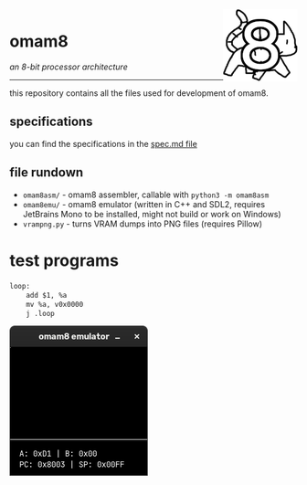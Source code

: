 <img align="right" src="assets/logo.png" alt="omam8 logo" />

# omam8
*an 8-bit processor architecture*

---

this repository contains all the files used for development of omam8.

## specifications
you can find the specifications in the [spec.md file](spec.md)

## file rundown
- `omam8asm/` - omam8 assembler, callable with `python3 -m omam8asm`
- `omam8emu/` - omam8 emulator (written in C++ and SDL2, requires JetBrains Mono to be installed, might not build or work on Windows)
- `vrampng.py` - turns VRAM dumps into PNG files (requires Pillow)

# test programs
```
loop:
    add $1, %a
    mv %a, v0x0000
    j .loop
```

![test program 1](assets/testprog.png)
